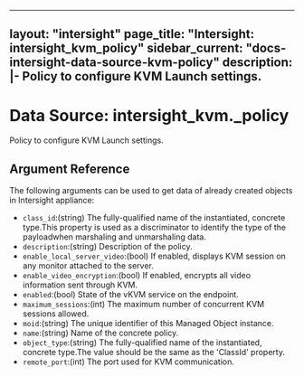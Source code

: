 
---
layout: "intersight"
page_title: "Intersight: intersight_kvm_policy"
sidebar_current: "docs-intersight-data-source-kvm-policy"
description: |-
Policy to configure KVM Launch settings.
---

# Data Source: intersight_kvm._policy
Policy to configure KVM Launch settings.
## Argument Reference
The following arguments can be used to get data of already created objects in Intersight appliance:
* `class_id`:(string) The fully-qualified name of the instantiated, concrete type.This property is used as a discriminator to identify the type of the payloadwhen marshaling and unmarshaling data. 
* `description`:(string) Description of the policy. 
* `enable_local_server_video`:(bool) If enabled, displays KVM session on any monitor attached to the server. 
* `enable_video_encryption`:(bool) If enabled, encrypts all video information sent through KVM. 
* `enabled`:(bool) State of the vKVM service on the endpoint. 
* `maximum_sessions`:(int) The maximum number of concurrent KVM sessions allowed. 
* `moid`:(string) The unique identifier of this Managed Object instance. 
* `name`:(string) Name of the concrete policy. 
* `object_type`:(string) The fully-qualified name of the instantiated, concrete type.The value should be the same as the 'ClassId' property. 
* `remote_port`:(int) The port used for KVM communication. 
